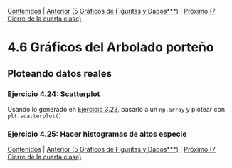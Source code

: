 [Contenidos](../Contenidos.md) \| [Anterior (5 Gráficos de Figuritas y Dados***)](05_gráficos_de_figuritas.md) \| [Próximo (7 Cierre de la cuarta clase)](07_Cierre.md)

# 4.6 Gráficos del Arbolado porteño

## Ploteando datos reales

### Ejercicio 4.24: Scatterplot
Usando lo generado en [Ejercicio 3.23](../03_Mas_Python/07_Arboles2.md#ejercicio-323-lista-de-altos-y-diámetros-de-jacarandá), pasarlo a un `np.array` y plotear con `plt.scatterplot()`


### Ejercicio 4.25: Hacer histogramas de altos especie


[Contenidos](../Contenidos.md) \| [Anterior (5 Gráficos de Figuritas y Dados***)](05_gráficos_de_figuritas.md) \| [Próximo (7 Cierre de la cuarta clase)](07_Cierre.md)

